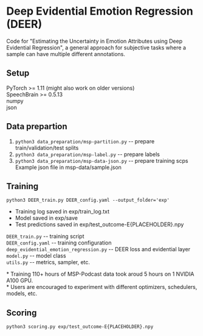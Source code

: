 # Deep Evidential Emotion Regression (DEER)

Code for "Estimating the Uncertainty in Emotion Attributes using Deep Evidential Regression", a general approach for subjective tasks where a sample can have multiple different annotations.

## Setup
PyTorch >= 1.11 (might also work on older versions)  
SpeechBrain >= 0.5.13   
numpy  
json  

## Data prepartion
1. `python3 data_preparation/msp-partition.py` -- prepare train/validation/test splits
2. `python3 data_preparation/msp-label.py` -- prepare labels
3. `python3 data_preparation/msp-data-json.py` -- prepare training scps  
    Example json file in msp-data/sample.json

## Training
`python3 DEER_train.py DEER_config.yaml --output_folder='exp'`  
  - Training log saved in exp/train_log.txt  
  - Model saved in exp/save  
  - Test predictions saved in exp/test_outcome-E{PLACEHOLDER}.npy  
  
  
  `DEER_train.py` -- training script  
  `DEER_config.yaml` -- training configuration  
  `deep_evidential_emotion_regression.py` -- DEER loss and evidential layer  
  `model.py` -- model class  
  `utils.py` -- metrics, sampler, etc.  

  \* Training 110+ hours of MSP-Podcast data took aroud 5 hours on 1 NVIDIA A100 GPU.  
  \* Users are encouraged to experiment with different optimizers, schedulers, models, etc.

## Scoring
`python3 scoring.py exp/test_outcome-E{PLACEHOLDER}.npy`

